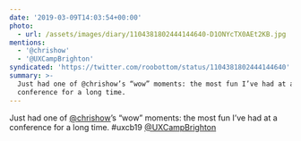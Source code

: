 ```yaml
---
date: '2019-03-09T14:03:54+00:00'
photo:
  - url: /assets/images/diary/1104381802444144640-D1ONYcTX0AEt2KB.jpg
mentions:
  - '@chrishow'
  - '@UXCampBrighton'
syndicated: 'https://twitter.com/roobottom/status/1104381802444144640'
summary: >-
  Just had one of @chrishow’s “wow” moments: the most fun I’ve had at a
  conference for a long time.
---
```

Just had one of [@chrishow](https://twitter.com/@chrishow)’s “wow” moments: the most fun I’ve had at a conference for a long time. #uxcb19 [@UXCampBrighton](https://twitter.com/@UXCampBrighton) 
